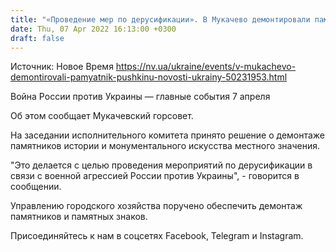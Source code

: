 ```yaml
---
title: "«Проведение мер по дерусификации». В Мукачево демонтировали памятник Пушкину — горсовет"
date: Thu, 07 Apr 2022 16:13:00 +0300
draft: false
---
```

Источник: Новое Время https://nv.ua/ukraine/events/v-mukachevo-demontirovali-pamyatnik-pushkinu-novosti-ukrainy-50231953.html


Война России против Украины — главные события 7 апреля

Об этом сообщает Мукачевский горсовет.

На заседании исполнительного комитета принято решение о демонтаже памятников истории и монументального искусства местного значения.

"Это делается с целью проведения мероприятий по дерусификации в связи с военной агрессией России против Украины", - говорится в сообщении.

Управлению городского хозяйства поручено обеспечить демонтаж памятников и памятных знаков.

Присоединяйтесь к нам в соцсетях Facebook, Telegram и Instagram.
